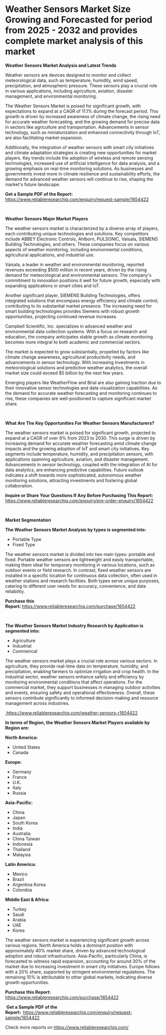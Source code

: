 <p><h1>Weather Sensors Market Size Growing and Forecasted for period from 2025 - 2032 and provides complete market analysis of this market</h1></p><p><strong>Weather Sensors Market Analysis and Latest Trends</strong></p>
<p><p>Weather sensors are devices designed to monitor and collect meteorological data, such as temperature, humidity, wind speed, precipitation, and atmospheric pressure. These sensors play a crucial role in various applications, including agriculture, aviation, disaster management, and environmental monitoring. </p><p>The Weather Sensors Market is poised for significant growth, with expectations to expand at a CAGR of 11.1% during the forecast period. This growth is driven by increased awareness of climate change, the rising need for accurate weather forecasting, and the growing demand for precise data in sectors like agriculture and transportation. Advancements in sensor technology, such as miniaturization and enhanced connectivity through IoT, are also facilitating market expansion. </p><p>Additionally, the integration of weather sensors with smart city initiatives and climate adaptation strategies is creating new opportunities for market players. Key trends include the adoption of wireless and remote sensing technologies, increased use of artificial intelligence for data analysis, and a growing emphasis on real-time monitoring solutions. As businesses and governments invest more in climate resilience and sustainability efforts, the demand for advanced weather sensors will continue to rise, shaping the market's future landscape.</p></p>
<p><strong>Get a Sample PDF of the Report:&nbsp;</strong> <a href="https://www.reliableresearchiq.com/enquiry/request-sample/1654422?utm_campaign=2755&utm_medium=2&utm_source=Github&utm_content=ia&utm_term=23022025&utm_id=weather-sensors">https://www.reliableresearchiq.com/enquiry/request-sample/1654422</a></p>
<p>&nbsp;</p>
<p><strong>Weather Sensors Major Market Players</strong></p>
<p><p>The weather sensors market is characterized by a diverse array of players, each contributing unique technologies and solutions. Key competitors include ABBEY Electronic Controls, Ahlborn, PULSONIC, Vaisala, SIEMENS Building Technologies, and others. These companies focus on various aspects of weather monitoring, including environmental conditions, agricultural applications, and industrial use.</p><p>Vaisala, a leader in weather and environmental monitoring, reported revenues exceeding $500 million in recent years, driven by the rising demand for meteorological and environmental sensors. The company's commitment to innovation positions it well for future growth, especially with expanding applications in smart cities and IoT.</p><p>Another significant player, SIEMENS Building Technologies, offers integrated solutions that encompass energy efficiency and climate control, contributing to its substantial market presence. The increasing need for smart building technologies provides Siemens with robust growth opportunities, projecting continued revenue increases.</p><p>Campbell Scientific, Inc. specializes in advanced weather and environmental data collection systems. With a focus on research and education, the company anticipates stable growth as climate monitoring becomes more integral to both academic and commercial sectors.</p><p>The market is expected to grow substantially, propelled by factors like climate change awareness, agricultural productivity needs, and advancements in sensor technology. With increasing investments in meteorological solutions and predictive weather analytics, the overall market size could exceed $5 billion by the next few years.</p><p>Emerging players like WeatherFlow and Biral are also gaining traction due to their innovative sensor technologies and data visualization capabilities. As the demand for accurate weather forecasting and monitoring continues to rise, these companies are well-positioned to capture significant market share.</p></p>
<p>&nbsp;</p>
<p><strong>What Are The Key Opportunities For Weather Sensors Manufacturers?</strong></p>
<p><p>The weather sensors market is poised for significant growth, projected to expand at a CAGR of over 8% from 2023 to 2030. This surge is driven by increasing demand for accurate weather forecasting amid climate change impacts and the growing adoption of IoT and smart city initiatives. Key segments include temperature, humidity, and precipitation sensors, with applications spanning agriculture, aviation, and disaster management. Advancements in sensor technology, coupled with the integration of AI for data analytics, are enhancing predictive capabilities. Future outlook indicates a shift towards more sophisticated, autonomous weather monitoring solutions, attracting investments and fostering global collaboration.</p></p>
<p><strong>Inquire or Share Your Questions If Any Before Purchasing This Report:</strong> <a href="https://www.reliableresearchiq.com/enquiry/pre-order-enquiry/1654422?utm_campaign=2755&utm_medium=2&utm_source=Github&utm_content=ia&utm_term=23022025&utm_id=weather-sensors">https://www.reliableresearchiq.com/enquiry/pre-order-enquiry/1654422</a></p>
<p>&nbsp;</p>
<p><strong>Market Segmentation</strong></p>
<p><strong>The Weather Sensors Market Analysis by types is segmented into:</strong></p>
<p><ul><li>Portable Type</li><li>Fixed Type</li></ul></p>
<p><p>The weather sensors market is divided into two main types: portable and fixed. Portable weather sensors are lightweight and easily transportable, making them ideal for temporary monitoring in various locations, such as outdoor events or field research. In contrast, fixed weather sensors are installed in a specific location for continuous data collection, often used in weather stations and research facilities. Both types serve unique purposes, catering to different user needs for accuracy, convenience, and data reliability.</p></p>
<p><strong>Purchase this Report:&nbsp;</strong><a href="https://www.reliableresearchiq.com/purchase/1654422?utm_campaign=2755&utm_medium=2&utm_source=Github&utm_content=ia&utm_term=23022025&utm_id=weather-sensors">https://www.reliableresearchiq.com/purchase/1654422</a></p>
<p>&nbsp;</p>
<p><strong>The Weather Sensors Market Industry Research by Application is segmented into:</strong></p>
<p><ul><li>Agriculture</li><li>Industrial</li><li>Commerical</li></ul></p>
<p><p>The weather sensors market plays a crucial role across various sectors. In agriculture, they provide real-time data on temperature, humidity, and precipitation, enabling farmers to optimize irrigation and crop health. In the industrial sector, weather sensors enhance safety and efficiency by monitoring environmental conditions that affect operations. For the commercial market, they support businesses in managing outdoor activities and events, ensuring safety and operational effectiveness. Overall, these sensors contribute significantly to informed decision-making and resource management across industries.</p></p>
<p><a href="https://www.reliableresearchiq.com/weather-sensors-r1654422?utm_campaign=2755&utm_medium=2&utm_source=Github&utm_content=ia&utm_term=23022025&utm_id=weather-sensors">&nbsp;https://www.reliableresearchiq.com/weather-sensors-r1654422</a></p>
<p><strong>In terms of Region, the Weather Sensors Market Players available by Region are:</strong></p>
<p>
    <p> <strong> North America: </strong>
        <ul>
            <li>United States</li>
            <li>Canada</li>
        </ul>
        </p> 
    <p> <strong> Europe: </strong>
        <ul>
            <li>Germany</li>
            <li>France</li>
            <li>U.K.</li>
            <li>Italy</li>
            <li>Russia</li>
        </ul>
        </p> 
    <p> <strong> Asia-Pacific: </strong>
        <ul>
            <li>China</li>
            <li>Japan</li>
            <li>South Korea</li>
            <li>India</li>
            <li>Australia</li>
            <li>China Taiwan</li>
            <li>Indonesia</li>
            <li>Thailand</li>
            <li>Malaysia</li>
        </ul>
        </p> 
    <p> <strong> Latin America: </strong>
        <ul>
            <li>Mexico</li>
            <li>Brazil</li>
            <li>Argentina Korea</li>
            <li>Colombia</li>
        </ul>
        </p> 
    <p> <strong> Middle East & Africa: </strong>
        <ul>
            <li>Turkey</li>
            <li>Saudi</li>
            <li>Arabia</li>
            <li>UAE</li>
            <li>Korea</li>
        </ul>
    </p>
    </p>
<p><p>The weather sensors market is experiencing significant growth across various regions. North America holds a dominant position with approximately 40% market share, driven by advanced technological adoption and robust infrastructure. Asia-Pacific, particularly China, is forecasted to witness rapid expansion, accounting for around 30% of the market due to increasing investment in smart city initiatives. Europe follows with a 20% share, supported by stringent environmental regulations. The remaining 10% is attributable to other global markets, indicating diverse growth opportunities.</p></p>
<p><strong>Purchase this Report: </strong><a href="https://www.reliableresearchiq.com/purchase/1654422?utm_campaign=2755&utm_medium=2&utm_source=Github&utm_content=ia&utm_term=23022025&utm_id=weather-sensors">https://www.reliableresearchiq.com/purchase/1654422</a></p>
<p>&nbsp;<strong>Get a Sample PDF of the Report:&nbsp;&nbsp;</strong><a href="https://www.reliableresearchiq.com/enquiry/request-sample/1654422?utm_campaign=2755&utm_medium=2&utm_source=Github&utm_content=ia&utm_term=23022025&utm_id=weather-sensors">https://www.reliableresearchiq.com/enquiry/request-sample/1654422</a></p>
<p><strong></strong></p>
<p>Check more reports on <a href="https://www.reliableresearchiq.com/?utm_campaign=2755&utm_medium=2&utm_source=Github&utm_content=ia&utm_term=23022025&utm_id=weather-sensors">https://www.reliableresearchiq.com/</a></p>